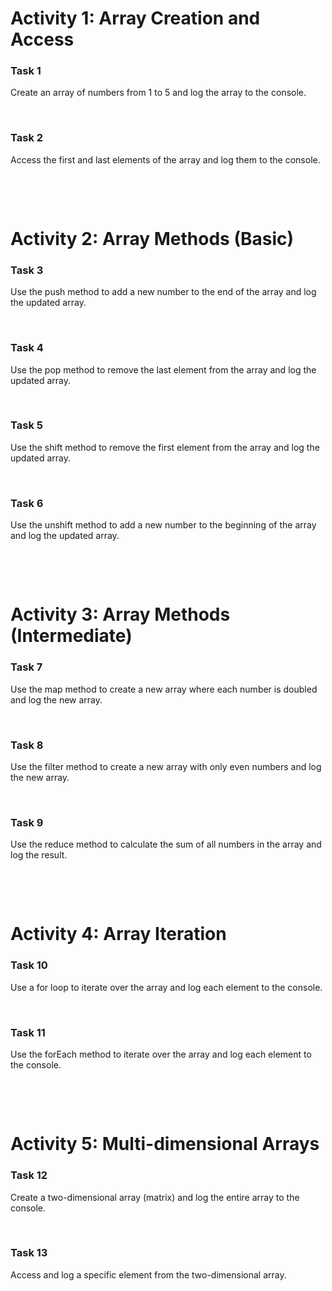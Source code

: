 # Activity 1: Array Creation and Access

### Task 1

Create an array of numbers from 1 to 5 and log the array to the console.

&nbsp;

### Task 2

Access the first and last elements of the array and log them to the console.

&nbsp;

&nbsp;

# Activity 2: Array Methods (Basic)

### Task 3

Use the push method to add a new number to the end of the array and log the updated array.

&nbsp;

### Task 4

Use the pop method to remove the last element from the array and log the updated array.

&nbsp;

### Task 5

Use the shift method to remove the first element from the array and log the updated array.

&nbsp;

### Task 6

Use the unshift method to add a new number to the beginning of the array and log the updated array.

&nbsp;

&nbsp;

# Activity 3: Array Methods (Intermediate)

### Task 7

Use the map method to create a new array where each number is doubled and log the new array.

&nbsp;

### Task 8

Use the filter method to create a new array with only even numbers and log the new array.

&nbsp;

### Task 9

Use the reduce method to calculate the sum of all numbers in the array and log the result.

&nbsp;

&nbsp;

# Activity 4: Array Iteration

### Task 10

Use a for loop to iterate over the array and log each element to the console.

&nbsp;

### Task 11

Use the forEach method to iterate over the array and log each element to the console.

&nbsp;

&nbsp;

# Activity 5: Multi-dimensional Arrays

### Task 12

Create a two-dimensional array (matrix) and log the entire array to the console.

&nbsp;

### Task 13

Access and log a specific element from the two-dimensional array.
